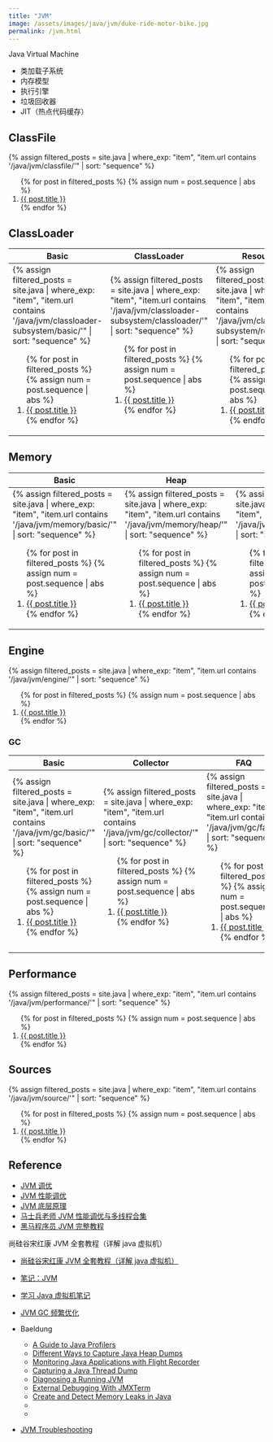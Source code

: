 ```yaml
---
title: "JVM"
image: /assets/images/java/jvm/duke-ride-motor-bike.jpg
permalink: /jvm.html
---
```


Java Virtual Machine

- 类加载子系统
- 内存模型
- 执行引擎
- 垃圾回收器
- JIT（热点代码缓存）

## ClassFile

{%
assign filtered_posts = site.java |
where_exp: "item", "item.url contains '/java/jvm/classfile/'" |
sort: "sequence"
%}
<ol>
    {% for post in filtered_posts %}
    {% assign num = post.sequence | abs %}
    <li>
        <a href="{{ post.url }}">{{ post.title }}</a>
    </li>
    {% endfor %}
</ol>

## ClassLoader

<table>
    <thead>
    <tr>
        <th>Basic</th>
        <th>ClassLoader</th>
        <th>Resource</th>
        <th>FAQ</th>
    </tr>
    </thead>
    <tbody>
    <tr>
        <td>
{%
assign filtered_posts = site.java |
where_exp: "item", "item.url contains '/java/jvm/classloader-subsystem/basic/'" |
sort: "sequence"
%}
<ol>
    {% for post in filtered_posts %}
    {% assign num = post.sequence | abs %}
    <li>
        <a href="{{ post.url }}">{{ post.title }}</a>
    </li>
    {% endfor %}
</ol>
        </td>
        <td>
{%
assign filtered_posts = site.java |
where_exp: "item", "item.url contains '/java/jvm/classloader-subsystem/classloader/'" |
sort: "sequence"
%}
<ol>
    {% for post in filtered_posts %}
    {% assign num = post.sequence | abs %}
    <li>
        <a href="{{ post.url }}">{{ post.title }}</a>
    </li>
    {% endfor %}
</ol>
        </td>
        <td>
{%
assign filtered_posts = site.java |
where_exp: "item", "item.url contains '/java/jvm/classloader-subsystem/resource/'" |
sort: "sequence"
%}
<ol>
    {% for post in filtered_posts %}
    {% assign num = post.sequence | abs %}
    <li>
        <a href="{{ post.url }}">{{ post.title }}</a>
    </li>
    {% endfor %}
</ol>
        </td>
        <td>
{%
assign filtered_posts = site.java |
where_exp: "item", "item.url contains '/java/jvm/classloader-subsystem/faq/'" |
sort: "sequence"
%}
<ol>
    {% for post in filtered_posts %}
    {% assign num = post.sequence | abs %}
    <li>
        <a href="{{ post.url }}">{{ post.title }}</a>
    </li>
    {% endfor %}
</ol>
        </td>
    </tr>
    </tbody>
</table>

## Memory

<table>
    <thead>
    <tr>
        <th>Basic</th>
        <th>Heap</th>
        <th>Other</th>
    </tr>
    </thead>
    <tbody>
    <tr>
        <td>
{%
assign filtered_posts = site.java |
where_exp: "item", "item.url contains '/java/jvm/memory/basic/'" |
sort: "sequence"
%}
<ol>
    {% for post in filtered_posts %}
    {% assign num = post.sequence | abs %}
    <li>
        <a href="{{ post.url }}">{{ post.title }}</a>
    </li>
    {% endfor %}
</ol>
        </td>
        <td>
{%
assign filtered_posts = site.java |
where_exp: "item", "item.url contains '/java/jvm/memory/heap/'" |
sort: "sequence"
%}
<ol>
    {% for post in filtered_posts %}
    {% assign num = post.sequence | abs %}
    <li>
        <a href="{{ post.url }}">{{ post.title }}</a>
    </li>
    {% endfor %}
</ol>
        </td>
        <td>
{%
assign filtered_posts = site.java |
where_exp: "item", "item.url contains '/java/jvm/memory/other/'" |
sort: "sequence"
%}
<ol>
    {% for post in filtered_posts %}
    {% assign num = post.sequence | abs %}
    <li>
        <a href="{{ post.url }}">{{ post.title }}</a>
    </li>
    {% endfor %}
</ol>
        </td>
    </tr>
    </tbody>
</table>

## Engine

{%
assign filtered_posts = site.java |
where_exp: "item", "item.url contains '/java/jvm/engine/'" |
sort: "sequence"
%}
<ol>
    {% for post in filtered_posts %}
    {% assign num = post.sequence | abs %}
    <li>
        <a href="{{ post.url }}">{{ post.title }}</a>
    </li>
    {% endfor %}
</ol>

### GC

<table>
    <thead>
    <tr>
        <th>Basic</th>
        <th>Collector</th>
        <th>FAQ</th>
    </tr>
    </thead>
    <tbody>
    <tr>
        <td>
{%
assign filtered_posts = site.java |
where_exp: "item", "item.url contains '/java/jvm/gc/basic/'" |
sort: "sequence"
%}
<ol>
    {% for post in filtered_posts %}
    {% assign num = post.sequence | abs %}
    <li>
        <a href="{{ post.url }}">{{ post.title }}</a>
    </li>
    {% endfor %}
</ol>
        </td>
        <td>
{%
assign filtered_posts = site.java |
where_exp: "item", "item.url contains '/java/jvm/gc/collector/'" |
sort: "sequence"
%}
<ol>
    {% for post in filtered_posts %}
    {% assign num = post.sequence | abs %}
    <li>
        <a href="{{ post.url }}">{{ post.title }}</a>
    </li>
    {% endfor %}
</ol>
        </td>
        <td>
{%
assign filtered_posts = site.java |
where_exp: "item", "item.url contains '/java/jvm/gc/faq/'" |
sort: "sequence"
%}
<ol>
    {% for post in filtered_posts %}
    {% assign num = post.sequence | abs %}
    <li>
        <a href="{{ post.url }}">{{ post.title }}</a>
    </li>
    {% endfor %}
</ol>
        </td>
    </tr>
    </tbody>
</table>

## Performance

{%
assign filtered_posts = site.java |
where_exp: "item", "item.url contains '/java/jvm/performance/'" |
sort: "sequence"
%}
<ol>
    {% for post in filtered_posts %}
    {% assign num = post.sequence | abs %}
    <li>
        <a href="{{ post.url }}">{{ post.title }}</a>
    </li>
    {% endfor %}
</ol>

## Sources

{%
assign filtered_posts = site.java |
where_exp: "item", "item.url contains '/java/jvm/source/'" |
sort: "sequence"
%}
<ol>
    {% for post in filtered_posts %}
    {% assign num = post.sequence | abs %}
    <li>
        <a href="{{ post.url }}">{{ post.title }}</a>
    </li>
    {% endfor %}
</ol>

## Reference

- [JVM 调优](https://www.bilibili.com/video/BV1ar4y1t7BG)
- [JVM 性能调优](https://www.bilibili.com/video/BV1Hr4y1t7i5)
- [JVM 底层原理](https://www.bilibili.com/video/BV17B4y1y75X)
- [马士兵老师 JVM 性能调优与多线程合集](https://www.bilibili.com/video/BV1Xv4y1N7cj)
- [黑马程序员 JVM 完整教程](https://www.bilibili.com/video/BV1yE411Z7AP)

尚硅谷宋红康 JVM 全套教程（详解 java 虚拟机）

- [尚硅谷宋红康 JVM 全套教程（详解 java 虚拟机）](https://www.bilibili.com/video/BV1PJ411n7xZ?p=363)
- [笔记：JVM](https://imlql.cn/categories/JVM/)
- [学习 Java 虚拟机笔记](https://gitee.com/tcl192243051/studyJVM/tree/master)


- [JVM GC 频繁优化](https://developer.aliyun.com/article/1252907)

- Baeldung
    - [A Guide to Java Profilers](https://www.baeldung.com/java-profilers)
    - [Different Ways to Capture Java Heap Dumps](https://www.baeldung.com/java-heap-dump-capture)
    - [Monitoring Java Applications with Flight Recorder](https://www.baeldung.com/java-flight-recorder-monitoring)
    - [Capturing a Java Thread Dump](https://www.baeldung.com/java-thread-dump)
    - [Diagnosing a Running JVM](https://www.baeldung.com/running-jvm-diagnose)
    - [External Debugging With JMXTerm](https://www.baeldung.com/java-jmxterm-external-debugging)
    - [Create and Detect Memory Leaks in Java](https://www.baeldung.com/java-create-detect-memory-leaks)
    - []()
    - []()

- [JVM Troubleshooting](http://ksoong.org/troubleshooting/)
